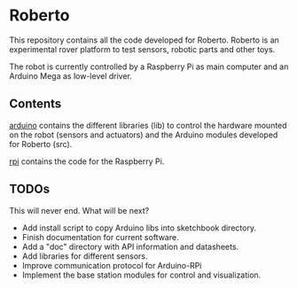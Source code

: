 # Roberto
This repository contains all the code developed for Roberto. Roberto is an experimental rover platform to test sensors, robotic parts and other toys.

The robot is currently controlled by a Raspberry Pi as main computer and an Arduino Mega as low-level driver.

## Contents
[arduino](https://github.com/Butakus/Roberto/tree/master/arduino) contains the different libraries (lib) to control the hardware mounted on the robot (sensors and actuators) and the Arduino modules developed for Roberto (src).

[rpi](https://github.com/Butakus/Roberto/tree/master/rpi) contains the code for the Raspberry Pi.


## TODOs
This will never end. What will be next?
* Add install script to copy Arduino libs into sketchbook directory.
* Finish documentation for current software.
* Add a "doc" directory with API information and datasheets.
* Add libraries for different sensors.
* Improve communication protocol for Arduino-RPi
* Implement the base station modules for control and visualization.
